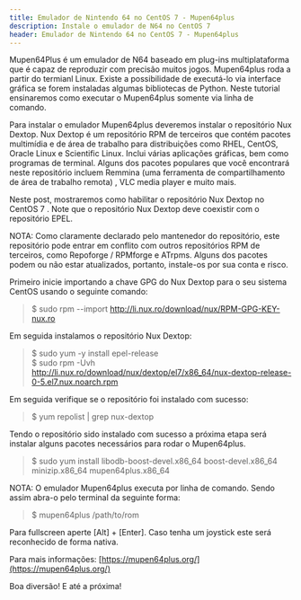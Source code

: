 ```yaml
---
title: Emulador de Nintendo 64 no CentOS 7 - Mupen64plus
description: Instale o emulador de N64 no CentOS 7
header: Emulador de Nintendo 64 no CentOS 7 - Mupen64plus
---
```


Mupen64Plus é um emulador de N64 baseado em plug-ins multiplataforma que é capaz de reproduzir com precisão muitos jogos. Mupen64plus roda a partir do termianl Linux. Existe a possibilidade de executá-lo via interface gráfica se forem instaladas algumas bibliotecas de Python.
Neste tutorial ensinaremos como executar o Mupen64plus somente via linha de comando.

Para instalar o emulador Mupen64plus deveremos instalar o repositório Nux Dextop.
Nux Dextop é um repositório RPM de terceiros que contém pacotes multimídia e de área de trabalho para distribuições como RHEL, CentOS, Oracle Linux e Scientific Linux. Inclui várias aplicações gráficas, bem como programas de terminal. Alguns dos pacotes populares que você encontrará neste repositório incluem Remmina (uma ferramenta de compartilhamento de área de trabalho remota) , VLC media player e muito mais.

Neste post, mostraremos como habilitar o repositório Nux Dextop no CentOS 7 . Note que o repositório Nux Dextop deve coexistir com o repositório EPEL.

NOTA: Como claramente declarado pelo mantenedor do repositório, este repositório pode entrar em conflito com outros repositórios RPM de terceiros, como Repoforge / RPMforge e ATrpms. Alguns dos pacotes podem ou não estar atualizados, portanto, instale-os por sua conta e risco.

Primeiro inicie importando a chave GPG do Nux Dextop para o seu sistema CentOS usando o seguinte comando:

> $ sudo rpm --import http://li.nux.ro/download/nux/RPM-GPG-KEY-nux.ro

Em seguida instalamos o repositório Nux Dextop:

> $ sudo yum -y install epel-release   
$ sudo rpm -Uvh http://li.nux.ro/download/nux/dextop/el7/x86_64/nux-dextop-release-0-5.el7.nux.noarch.rpm  

Em seguida verifique se o repositório foi instalado com sucesso:

> $ yum repolist \| grep nux-dextop

Tendo o repositório sido instalado com sucesso a próxima etapa será instalar alguns pacotes necessários para rodar o Mupen64plus.

> $ sudo yum install libodb-boost-devel.x86_64 boost-devel.x86_64 minizip.x86_64 mupen64plus.x86_64

NOTA: O emulador Mupen64plus executa por linha de comando. Sendo assim abra-o pelo terminal da seguinte forma:

> $ mupen64plus /path/to/rom

Para fullscreen aperte [Alt] + [Enter]. 
Caso tenha um joystick este será reconhecido de forma nativa.

Para mais informações: [https://mupen64plus.org/](https://mupen64plus.org/)

Boa diversão! E até a próxima!
